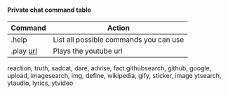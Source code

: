 #### Private chat command table
| **Command**      |   **Action**                             |
|------------------|------------------------------------------|
| .help            |   List all possible commands you can use |
| .play [url](url) |    Plays the youtube url                 |

reaction, truth, sadcat, dare, advise, fact
githubsearch, github, google, upload, imagesearch, img, define, wikipedia, gify, sticker, image
ytsearch, ytaudio, lyrics, ytvideo
